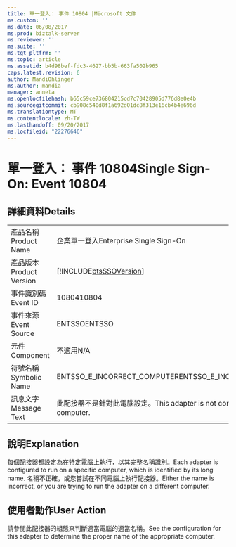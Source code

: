 ```yaml
---
title: 單一登入： 事件 10804 |Microsoft 文件
ms.custom: ''
ms.date: 06/08/2017
ms.prod: biztalk-server
ms.reviewer: ''
ms.suite: ''
ms.tgt_pltfrm: ''
ms.topic: article
ms.assetid: b4d98bef-fdc3-4627-bb5b-663fa502b965
caps.latest.revision: 6
author: MandiOhlinger
ms.author: mandia
manager: anneta
ms.openlocfilehash: b65c59ce736804215cd7c70428905d776d8e0e4b
ms.sourcegitcommit: cb908c540d8f1a692d01dc8f313e16cb4b4e696d
ms.translationtype: MT
ms.contentlocale: zh-TW
ms.lasthandoff: 09/20/2017
ms.locfileid: "22276646"
---
```

# <a name="single-sign-on-event-10804"></a><span data-ttu-id="f486a-102">單一登入： 事件 10804</span><span class="sxs-lookup"><span data-stu-id="f486a-102">Single Sign-On: Event 10804</span></span>
## <a name="details"></a><span data-ttu-id="f486a-103">詳細資料</span><span class="sxs-lookup"><span data-stu-id="f486a-103">Details</span></span>  
  
|||  
|-|-|  
|<span data-ttu-id="f486a-104">產品名稱</span><span class="sxs-lookup"><span data-stu-id="f486a-104">Product Name</span></span>|<span data-ttu-id="f486a-105">企業單一登入</span><span class="sxs-lookup"><span data-stu-id="f486a-105">Enterprise Single Sign-On</span></span>|  
|<span data-ttu-id="f486a-106">產品版本</span><span class="sxs-lookup"><span data-stu-id="f486a-106">Product Version</span></span>|[!INCLUDE[btsSSOVersion](../includes/btsssoversion-md.md)]|  
|<span data-ttu-id="f486a-107">事件識別碼</span><span class="sxs-lookup"><span data-stu-id="f486a-107">Event ID</span></span>|<span data-ttu-id="f486a-108">10804</span><span class="sxs-lookup"><span data-stu-id="f486a-108">10804</span></span>|  
|<span data-ttu-id="f486a-109">事件來源</span><span class="sxs-lookup"><span data-stu-id="f486a-109">Event Source</span></span>|<span data-ttu-id="f486a-110">ENTSSO</span><span class="sxs-lookup"><span data-stu-id="f486a-110">ENTSSO</span></span>|  
|<span data-ttu-id="f486a-111">元件</span><span class="sxs-lookup"><span data-stu-id="f486a-111">Component</span></span>|<span data-ttu-id="f486a-112">不適用</span><span class="sxs-lookup"><span data-stu-id="f486a-112">N/A</span></span>|  
|<span data-ttu-id="f486a-113">符號名稱</span><span class="sxs-lookup"><span data-stu-id="f486a-113">Symbolic Name</span></span>|<span data-ttu-id="f486a-114">ENTSSO_E_INCORRECT_COMPUTER</span><span class="sxs-lookup"><span data-stu-id="f486a-114">ENTSSO_E_INCORRECT_COMPUTER</span></span>|  
|<span data-ttu-id="f486a-115">訊息文字</span><span class="sxs-lookup"><span data-stu-id="f486a-115">Message Text</span></span>|<span data-ttu-id="f486a-116">此配接器不是針對此電腦設定。</span><span class="sxs-lookup"><span data-stu-id="f486a-116">This adapter is not configured for this computer.</span></span>|  
  
## <a name="explanation"></a><span data-ttu-id="f486a-117">說明</span><span class="sxs-lookup"><span data-stu-id="f486a-117">Explanation</span></span>  
 <span data-ttu-id="f486a-118">每個配接器都設定為在特定電腦上執行，以其完整名稱識別。</span><span class="sxs-lookup"><span data-stu-id="f486a-118">Each adapter is configured to run on a specific computer, which is identified by its long name.</span></span> <span data-ttu-id="f486a-119">名稱不正確，或您嘗試在不同電腦上執行配接器。</span><span class="sxs-lookup"><span data-stu-id="f486a-119">Either the name is incorrect, or you are trying to run the adapter on a different computer.</span></span>  
  
## <a name="user-action"></a><span data-ttu-id="f486a-120">使用者動作</span><span class="sxs-lookup"><span data-stu-id="f486a-120">User Action</span></span>  
 <span data-ttu-id="f486a-121">請參閱此配接器的組態來判斷適當電腦的適當名稱。</span><span class="sxs-lookup"><span data-stu-id="f486a-121">See the configuration for this adapter to determine the proper name of the appropriate computer.</span></span>